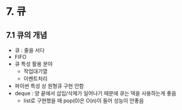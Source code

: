 # 7. 큐
## 7.1 큐의 개념
* 큐 : 줄을 서다
* FIFO
* 큐 특성 활용 분야
  * 작업대기열
  * 이벤트처리
* 파이썬 특성 상 원형큐 구현 안함
* deque : 양 끝에서 삽입/삭제가 일어나기 때문에 큐는 덱을 사용하는게 좋음
  * list로 구현했을 때 pop(0)은 O(n)이 들어 성능이 안좋음

